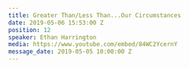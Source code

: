 ```yaml
---
title: Greater Than/Less Than...Our Circumstances
date: 2019-05-06 15:53:00 Z
position: 12
speaker: Ethan Harrington
media: https://www.youtube.com/embed/84WC2YcernY
message_date: 2019-05-05 10:00:00 Z
---
```


